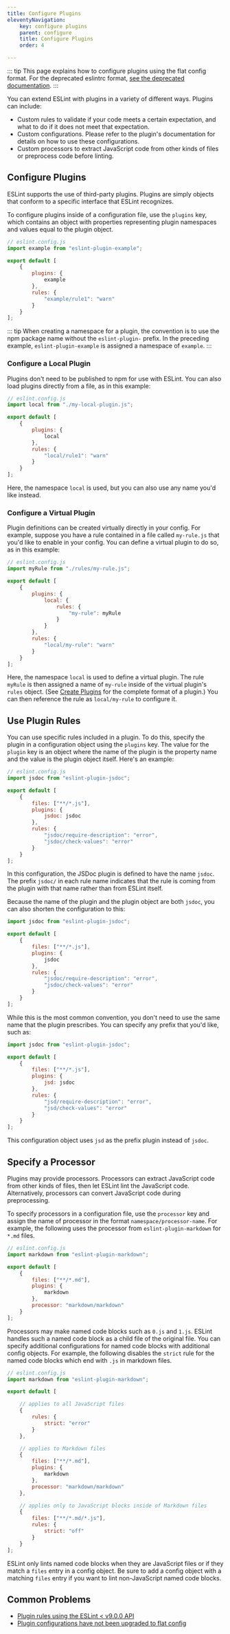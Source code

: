 ```yaml
---
title: Configure Plugins
eleventyNavigation:
    key: configure plugins
    parent: configure
    title: Configure Plugins
    order: 4

---
```


::: tip
This page explains how to configure plugins using the flat config format. For the deprecated eslintrc format, [see the deprecated documentation](plugins-deprecated).
:::

You can extend ESLint with plugins in a variety of different ways. Plugins can include:

* Custom rules to validate if your code meets a certain expectation, and what to do if it does not meet that expectation.
* Custom configurations. Please refer to the plugin's documentation for details on how to use these configurations.
* Custom processors to extract JavaScript code from other kinds of files or preprocess code before linting.

## Configure Plugins

ESLint supports the use of third-party plugins. Plugins are simply objects that conform to a specific interface that ESLint recognizes.

To configure plugins inside of a configuration file, use the `plugins` key, which contains an object with properties representing plugin namespaces and values equal to the plugin object.

```js
// eslint.config.js
import example from "eslint-plugin-example";

export default [
    {
        plugins: {
            example
        },
        rules: {
            "example/rule1": "warn"
        }
    }
];
```

::: tip
When creating a namespace for a plugin, the convention is to use the npm package name without the `eslint-plugin-` prefix. In the preceding example, `eslint-plugin-example` is assigned a namespace of `example`.
:::

### Configure a Local Plugin

Plugins don't need to be published to npm for use with ESLint. You can also load plugins directly from a file, as in this example:

```js
// eslint.config.js
import local from "./my-local-plugin.js";

export default [
    {
        plugins: {
            local
        },
        rules: {
            "local/rule1": "warn"
        }
    }
];
```

Here, the namespace `local` is used, but you can also use any name you'd like instead.

### Configure a Virtual Plugin

Plugin definitions can be created virtually directly in your config. For example, suppose you have a rule contained in a file called `my-rule.js` that you'd like to enable in your config. You can define a virtual plugin to do so, as in this example:

```js
// eslint.config.js
import myRule from "./rules/my-rule.js";

export default [
    {
        plugins: {
            local: {
                rules: {
                    "my-rule": myRule
                }
            }
        },
        rules: {
            "local/my-rule": "warn"
        }
    }
];
```

Here, the namespace `local` is used to define a virtual plugin. The rule `myRule` is then assigned a name of `my-rule` inside of the virtual plugin's `rules` object. (See [Create Plugins](../../extend/plugins) for the complete format of a plugin.) You can then reference the rule as `local/my-rule` to configure it.

## Use Plugin Rules

You can use specific rules included in a plugin. To do this, specify the plugin
in a configuration object using the `plugins` key. The value for the `plugin` key
is an object where the name of the plugin is the property name and the value is the plugin object itself. Here's an example:

```js
// eslint.config.js
import jsdoc from "eslint-plugin-jsdoc";

export default [
    {
        files: ["**/*.js"],
        plugins: {
            jsdoc: jsdoc
        },
        rules: {
            "jsdoc/require-description": "error",
            "jsdoc/check-values": "error"
        }
    }
];
```

In this configuration, the JSDoc plugin is defined to have the name `jsdoc`. The prefix `jsdoc/` in each rule name indicates that the rule is coming from the plugin with that name rather than from ESLint itself.

Because the name of the plugin and the plugin object are both `jsdoc`, you can also shorten the configuration to this:

```js
import jsdoc from "eslint-plugin-jsdoc";

export default [
    {
        files: ["**/*.js"],
        plugins: {
            jsdoc
        },
        rules: {
            "jsdoc/require-description": "error",
            "jsdoc/check-values": "error"
        }
    }
];
```

While this is the most common convention, you don't need to use the same name that the plugin prescribes. You can specify any prefix that you'd like, such as:

```js
import jsdoc from "eslint-plugin-jsdoc";

export default [
    {
        files: ["**/*.js"],
        plugins: {
            jsd: jsdoc
        },
        rules: {
            "jsd/require-description": "error",
            "jsd/check-values": "error"
        }
    }
];
```

This configuration object uses `jsd` as the prefix plugin instead of `jsdoc`.

## Specify a Processor

Plugins may provide processors. Processors can extract JavaScript code from other kinds of files, then let ESLint lint the JavaScript code. Alternatively, processors can convert JavaScript code during preprocessing.

To specify processors in a configuration file, use the `processor` key and assign the name of processor in the format `namespace/processor-name`. For example, the following uses the processor from `eslint-plugin-markdown` for `*.md` files.

```js
// eslint.config.js
import markdown from "eslint-plugin-markdown";

export default [
    {
        files: ["**/*.md"],
        plugins: {
            markdown
        },
        processor: "markdown/markdown"
    }
];
```

Processors may make named code blocks such as `0.js` and `1.js`. ESLint handles such a named code block as a child file of the original file. You can specify additional configurations for named code blocks with additional config objects. For example, the following disables the `strict` rule for the named code blocks which end with `.js` in markdown files.

```js
// eslint.config.js
import markdown from "eslint-plugin-markdown";

export default [

    // applies to all JavaScript files
    {
        rules: {
            strict: "error"
        }
    },

    // applies to Markdown files
    {
        files: ["**/*.md"],
        plugins: {
            markdown
        },
        processor: "markdown/markdown"
    },

    // applies only to JavaScript blocks inside of Markdown files
    {
        files: ["**/*.md/*.js"],
        rules: {
            strict: "off"
        }
    }
];
```

ESLint only lints named code blocks when they are JavaScript files or if they match a `files` entry in a config object. Be sure to add a config object with a matching `files` entry if you want to lint non-JavaScript named code blocks.

## Common Problems

* [Plugin rules using the ESLint < v9.0.0 API](../troubleshooting/v9-rule-api-changes)
* [Plugin configurations have not been upgraded to flat config](migration-guide#using-eslintrc-configs-in-flat-config)
